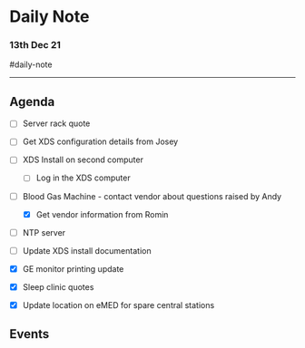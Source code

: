 # Daily Note
### 13th Dec 21 

#daily-note 

---

## Agenda
- [ ] Server rack quote
- [ ] Get XDS configuration details from Josey
- [ ] XDS Install on second computer
	- [ ] Log in the XDS computer
- [ ] Blood Gas Machine - contact vendor about questions raised by Andy
	- [x] Get vendor information from Romin
- [ ] NTP server
- [ ] Update XDS install documentation
- [x] GE monitor printing update
- [x] Sleep clinic quotes
- [x] Update location on eMED for spare central stations


## Events

